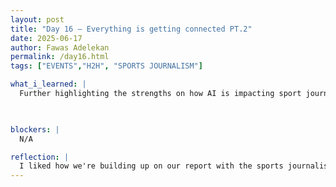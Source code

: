 ```yaml
---
layout: post
title: "Day 16 – Everything is getting connected PT.2"
date: 2025-06-17
author: Fawas Adelekan
permalink: /day16.html
tags: ["EVENTS","H2H", "SPORTS JOURNALISM"]

what_i_learned: |
  Further highlighting the strengths on how AI is impacting sport journalism within this project. The progress on the research paper that we did so far is fairly significant when it comes to trying to developed our findings and explanations. The parameters are very different when it comes to pinpointing certain things that you want which now makes for even more difficult. Further worked on yesterdays code and further improved on our understanding of what's going on.

  

blockers: |
  N/A 

reflection: |
  I liked how we're building up on our report with the sports journalism and AI because our findings have gotten better. Working on yesterday's code has been very interesting to figure out how we're doing within the scope of putting everything all together. Figuring out what to do next has been the more curious part of this ecperience. Today was just building on our foundation within what we did yesterday which was helpful in progressing in the project.
---
```

